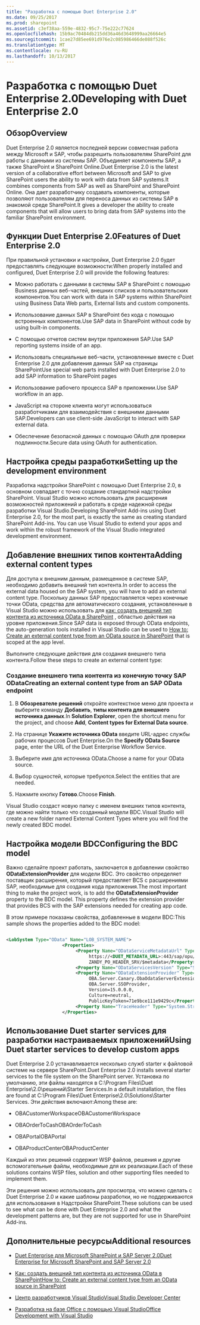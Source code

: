 ```yaml
---
title: "Разработка с помощью Duet Enterprise 2.0"
ms.date: 09/25/2017
ms.prod: sharepoint
ms.assetid: c3ef38aa-559e-4832-95c7-75e222c77624
ms.openlocfilehash: 15b9ac70484db215dd36a46d3648999aa26664e5
ms.sourcegitcommit: 1cae27d85ee691d976e2c085986466de088f526c
ms.translationtype: MT
ms.contentlocale: ru-RU
ms.lasthandoff: 10/13/2017
---
```

# <a name="developing-with-duet-enterprise-20"></a><span data-ttu-id="94036-102">Разработка с помощью Duet Enterprise 2.0</span><span class="sxs-lookup"><span data-stu-id="94036-102">Developing with Duet Enterprise 2.0</span></span>

## <a name="overview"></a><span data-ttu-id="94036-103">Обзор</span><span class="sxs-lookup"><span data-stu-id="94036-103">Overview</span></span>
<span data-ttu-id="94036-104"><a name="Overview"> </a></span><span class="sxs-lookup"><span data-stu-id="94036-104"><a name="Overview"> </a></span></span>

<span data-ttu-id="94036-105">Duet Enterprise 2.0 является последней версии совместная работа между Microsoft и SAP, чтобы разрешить пользователям SharePoint для работы с данными из системы SAP. Объединяет компоненты SAP, а также SharePoint и SharePoint Online.</span><span class="sxs-lookup"><span data-stu-id="94036-105">Duet Enterprise 2.0 is the latest version of a collaborative effort between Microsoft and SAP to give SharePoint users the ability to work with data from SAP systems.It combines components from SAP as well as SharePoint and SharePoint Online.</span></span> <span data-ttu-id="94036-106">Она дает разработчику создавать компоненты, которые позволяют пользователям для переноса данных из системы SAP в знакомой среде SharePoint.</span><span class="sxs-lookup"><span data-stu-id="94036-106">It gives a developer the ability to create components that will allow users to bring data from SAP systems into the familiar SharePoint environment.</span></span>
  
    
    

## <a name="features-of-duet-enterprise-20"></a><span data-ttu-id="94036-107">Функции Duet Enterprise 2.0</span><span class="sxs-lookup"><span data-stu-id="94036-107">Features of Duet Enterprise 2.0</span></span>
<span data-ttu-id="94036-108"><a name="Overview"> </a></span><span class="sxs-lookup"><span data-stu-id="94036-108"><a name="Overview"> </a></span></span>

<span data-ttu-id="94036-109">При правильной установки и настройки, Duet Enterprise 2.0 будет предоставлять следующие возможности:</span><span class="sxs-lookup"><span data-stu-id="94036-109">When properly installed and configured, Duet Enterprise 2.0 will provide the following features:</span></span>
  
    
    

- <span data-ttu-id="94036-110">Можно работать с данными в системы SAP в SharePoint с помощью Business данных веб-частей, внешних списков и пользовательских компонентов.</span><span class="sxs-lookup"><span data-stu-id="94036-110">You can work with data in SAP systems within SharePoint using Business Data Web parts, External lists and custom components.</span></span>
    
  
- <span data-ttu-id="94036-111">Использование данных SAP в SharePoint без кода с помощью встроенных компонентов.</span><span class="sxs-lookup"><span data-stu-id="94036-111">Use SAP data in SharePoint without code by using built-in components.</span></span>
    
  
- <span data-ttu-id="94036-112">С помощью отчетов систем внутри приложения SAP.</span><span class="sxs-lookup"><span data-stu-id="94036-112">Use SAP reporting systems inside of an app.</span></span>
    
  
- <span data-ttu-id="94036-113">Использовать специальные веб-части, установленные вместе с Duet Enterprise 2.0 для добавления данных SAP на страницы SharePoint</span><span class="sxs-lookup"><span data-stu-id="94036-113">Use special web parts installed with Duet Enterprise 2.0 to add SAP information to SharePoint pages</span></span>
    
  
- <span data-ttu-id="94036-114">Использование рабочего процесса SAP в приложении.</span><span class="sxs-lookup"><span data-stu-id="94036-114">Use SAP workflow in an app.</span></span>
    
  
- <span data-ttu-id="94036-115">JavaScript на стороне клиента могут использоваться разработчиками для взаимодействия с внешними данными SAP.</span><span class="sxs-lookup"><span data-stu-id="94036-115">Developers can use client-side JavaScript to interact with SAP external data.</span></span>
    
  
- <span data-ttu-id="94036-116">Обеспечение безопасной данных с помощью OAuth для проверки подлинности.</span><span class="sxs-lookup"><span data-stu-id="94036-116">Secure data using OAuth for authentication.</span></span>
    
  

## <a name="setting-up-the-development-environment"></a><span data-ttu-id="94036-117">Настройка среды разработки</span><span class="sxs-lookup"><span data-stu-id="94036-117">Setting up the development environment</span></span>
<span data-ttu-id="94036-118"><a name="SettingUp"> </a></span><span class="sxs-lookup"><span data-stu-id="94036-118"><a name="SettingUp"> </a></span></span>

<span data-ttu-id="94036-119">Разработка надстройки SharePoint с помощью Duet Enterprise 2.0, в основном совпадает с точно создание стандартной надстройки SharePoint. Visual Studio можно использовать для расширения возможностей приложений и работать в среде надежной среды разработки Visual Studio.</span><span class="sxs-lookup"><span data-stu-id="94036-119">Developing SharePoint Add-ins using Duet Enterprise 2.0, for the most part, is exactly the same as creating standard SharePoint Add-ins. You can use Visual Studio to extend your apps and work within the robust framework of the Visual Studio integrated development environment.</span></span>
  
    
    

## <a name="adding-external-content-types"></a><span data-ttu-id="94036-120">Добавление внешних типов контента</span><span class="sxs-lookup"><span data-stu-id="94036-120">Adding external content types</span></span>
<span data-ttu-id="94036-121"><a name="AddingECT"> </a></span><span class="sxs-lookup"><span data-stu-id="94036-121"><a name="AddingECT"> </a></span></span>

<span data-ttu-id="94036-122">Для доступа к внешним данным, размещенное в системе SAP, необходимо добавить внешний тип контента.</span><span class="sxs-lookup"><span data-stu-id="94036-122">In order to access the external data housed on the SAP system, you will have to add an external content type.</span></span> <span data-ttu-id="94036-123">Поскольку данных SAP предоставляется через конечные точки OData, средства для автоматического создания, установленные в Visual Studio можно использовать для [как: создать внешний тип контента из источника OData в SharePoint](how-to-create-an-external-content-type-from-an-odata-source-in-sharepoint.md) , областью действия на уровне приложения.</span><span class="sxs-lookup"><span data-stu-id="94036-123">Since SAP data is exposed through OData endpoints, the auto-generation tools installed in Visual Studio can be used to  [How to: Create an external content type from an OData source in SharePoint](how-to-create-an-external-content-type-from-an-odata-source-in-sharepoint.md) that is scoped at the app level.</span></span>
  
    
    
<span data-ttu-id="94036-124">Выполните следующие действия для создания внешнего типа контента.</span><span class="sxs-lookup"><span data-stu-id="94036-124">Follow these steps to create an external content type:</span></span>
  
    
    

### <a name="creating-an-external-content-type-from-an-sap-odata-endpoint"></a><span data-ttu-id="94036-125">Создание внешнего типа контента из конечную точку SAP OData</span><span class="sxs-lookup"><span data-stu-id="94036-125">Creating an external content type from an SAP OData endpoint</span></span>


1. <span data-ttu-id="94036-126">В **Обозревателе решений** откройте контекстное меню для проекта и выберите команду **Добавить**, **типы контента для внешнего источника данных**.</span><span class="sxs-lookup"><span data-stu-id="94036-126">In **Solution Explorer**, open the shortcut menu for the project, and choose **Add**, **Content types for External Data source**.</span></span>
    
  
2. <span data-ttu-id="94036-127">На странице **Укажите источника OData** введите URL-адрес службы рабочих процессов Duet Enterprise.</span><span class="sxs-lookup"><span data-stu-id="94036-127">On the **Specify OData Source** page, enter the URL of the Duet Enterprise Workflow Service.</span></span>
    
  
3. <span data-ttu-id="94036-128">Выберите имя для источника OData.</span><span class="sxs-lookup"><span data-stu-id="94036-128">Choose a name for your OData source.</span></span>
    
  
4. <span data-ttu-id="94036-129">Выбор сущностей, которые требуются.</span><span class="sxs-lookup"><span data-stu-id="94036-129">Select the entities that are needed.</span></span>
    
  
5. <span data-ttu-id="94036-130">Нажмите кнопку **Готово**.</span><span class="sxs-lookup"><span data-stu-id="94036-130">Choose **Finish**.</span></span>
    
  
<span data-ttu-id="94036-131">Visual Studio создаст новую папку с именем внешних типов контента, где можно найти только что созданный модели BDC.</span><span class="sxs-lookup"><span data-stu-id="94036-131">Visual Studio will create a new folder named External Content Types where you will find the newly created BDC model.</span></span>
  
    
    

## <a name="configuring-the-bdc-model"></a><span data-ttu-id="94036-132">Настройка модели BDC</span><span class="sxs-lookup"><span data-stu-id="94036-132">Configuring the BDC model</span></span>
<span data-ttu-id="94036-133"><a name="ConfiguringProject"> </a></span><span class="sxs-lookup"><span data-stu-id="94036-133"><a name="ConfiguringProject"> </a></span></span>

<span data-ttu-id="94036-p103">Важно сделайте проект работать, заключается в добавлении свойство **ODataExtensionProvider** для модели BDC. Это свойство определяет поставщик расширения, который предоставляет BCS с расширениями SAP, необходимые для создания кода приложения.</span><span class="sxs-lookup"><span data-stu-id="94036-p103">The most important thing to make the project work, is to add the **ODataExtensionProvider** property to the BDC model. This property defines the extension provider that provides BCS with the SAP extensions needed for creating app code.</span></span>
  
    
    
<span data-ttu-id="94036-136">В этом примере показаны свойства, добавленные в модели BDC:</span><span class="sxs-lookup"><span data-stu-id="94036-136">This sample shows the properties added to the BDC model:</span></span>
  
    
    



```XML

<LobSystem Type="OData" Name="LOB_SYSTEM_NAME">
                     <Properties>
                          <Property Name="ODataServiceMetadataUrl" Type="System.String">
                               https://<DUET_METADATA_URL>:443/sap/opu/odata/sap/ 
                               ZANDY_PO_HEADER_SRV/$metadata</Property>
                          <Property Name="ODataServicesVersion" Type="System.String">2.0</Property>
                          <Property Name="ODataExtensionProvider" Type="System.String"> 
                               OBA.Server.Canary.ObaOdataServerExtensionProvider, 
                               OBA.Server.SSOProvider, 
                               Version=15.0.0.0, 
                               Culture=neutral, 
                               PublicKeyToken=71e9bce111e9429c</Property>
                          <Property Name="TraceHeader" Type="System.String">SAP-PASSPORT</Property>
                     </Properties>

```


## <a name="using-duet-starter-services-to-develop-custom-apps"></a><span data-ttu-id="94036-137">Использование Duet starter services для разработки настраиваемых приложений</span><span class="sxs-lookup"><span data-stu-id="94036-137">Using Duet starter services to develop custom apps</span></span>
<span data-ttu-id="94036-138"><a name="UsingDuetStarterServices"> </a></span><span class="sxs-lookup"><span data-stu-id="94036-138"><a name="UsingDuetStarterServices"> </a></span></span>

<span data-ttu-id="94036-139">Duet Enterprise 2.0 устанавливается несколько служб starter к файловой системе на сервере SharePoint.</span><span class="sxs-lookup"><span data-stu-id="94036-139">Duet Enterprise 2.0 installs several starter services to the file system on the SharePoint server.</span></span> <span data-ttu-id="94036-140">Установка по умолчанию, эти файлы находятся в C:\\Program Files\\Duet Enterprise\\2.0\\решений\\Starter Services.</span><span class="sxs-lookup"><span data-stu-id="94036-140">In a default installation, the files are found at C:\\Program Files\\Duet Enterprise\\2.0\\Solutions\\Starter Services.</span></span> <span data-ttu-id="94036-141">Эти действия включают:</span><span class="sxs-lookup"><span data-stu-id="94036-141">Among these are:</span></span> 
  
    
    

- <span data-ttu-id="94036-142">OBACustomerWorkspace</span><span class="sxs-lookup"><span data-stu-id="94036-142">OBACustomerWorkspace</span></span>
    
  
- <span data-ttu-id="94036-143">OBAOrderToCash</span><span class="sxs-lookup"><span data-stu-id="94036-143">OBAOrderToCash</span></span>
    
  
- <span data-ttu-id="94036-144">OBAPortal</span><span class="sxs-lookup"><span data-stu-id="94036-144">OBAPortal</span></span>
    
  
- <span data-ttu-id="94036-145">OBAProductCenter</span><span class="sxs-lookup"><span data-stu-id="94036-145">OBAProductCenter</span></span>
    
  
<span data-ttu-id="94036-146">Каждый из этих решений содержит WSP файлов, решения и другие вспомогательные файлы, необходимые для их реализации.</span><span class="sxs-lookup"><span data-stu-id="94036-146">Each of these solutions contains WSP files, solution and other supporting files needed to implement them.</span></span>
  
    
    
<span data-ttu-id="94036-147">Эти решения можно использовать для просмотра, что можно сделать с Duet Enterprise 2.0 и какие шаблоны разработки, но не поддерживаются для использования в Надстройки SharePoint.</span><span class="sxs-lookup"><span data-stu-id="94036-147">These solutions can be used to see what can be done with Duet Enterprise 2.0 and what the development patterns are, but they are not supported for use in SharePoint Add-ins.</span></span>
  
    
    

## <a name="additional-resources"></a><span data-ttu-id="94036-148">Дополнительные ресурсы</span><span class="sxs-lookup"><span data-stu-id="94036-148">Additional resources</span></span>
<span data-ttu-id="94036-149"><a name="ConNavExample_resources"> </a></span><span class="sxs-lookup"><span data-stu-id="94036-149"><a name="ConNavExample_resources"> </a></span></span>


-  [<span data-ttu-id="94036-150">Duet Enterprise для Microsoft SharePoint и SAP Server 2.0</span><span class="sxs-lookup"><span data-stu-id="94036-150">Duet Enterprise for Microsoft SharePoint and SAP Server 2.0</span></span>](http://technet.microsoft.com/en-us/library/ff972436.aspx)
    
  
-  [<span data-ttu-id="94036-151">Как: создать внешний тип контента из источника OData в SharePoint</span><span class="sxs-lookup"><span data-stu-id="94036-151">How to: Create an external content type from an OData source in SharePoint</span></span>](how-to-create-an-external-content-type-from-an-odata-source-in-sharepoint.md)
    
  
-  [<span data-ttu-id="94036-152">Центр разработчиков Visual Studio</span><span class="sxs-lookup"><span data-stu-id="94036-152">Visual Studio Developer Center</span></span>](http://msdn.microsoft.com/en-us/vstudio/default)
    
  
-  [<span data-ttu-id="94036-153">Разработка на базе Office с помощью Visual Studio</span><span class="sxs-lookup"><span data-stu-id="94036-153">Office Development with Visual Studio</span></span>](http://msdn.microsoft.com/en-us/office/hh133430)
    
  

